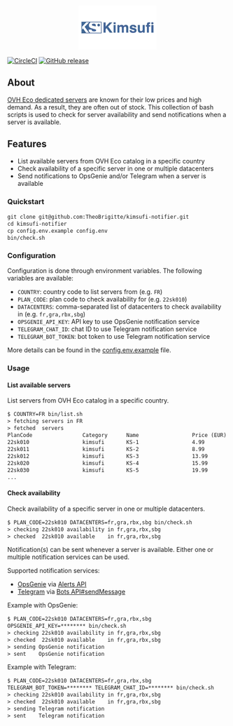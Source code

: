 <p align="center">
    <img src="assets/kimsufi-logo.webp" alt="Kimsufi logo" height="100px">
</p>

[![CircleCI](https://dl.circleci.com/status-badge/img/gh/TheoBrigitte/kimsufi-notifier/tree/main.svg?style=svg)](https://dl.circleci.com/status-badge/redirect/gh/TheoBrigitte/kimsufi-notifier/tree/main)
[![GitHub release](https://img.shields.io/github/release/TheoBrigitte/kimsufi-notifier.svg)](https://github.com/TheoBrigitte/kimsufi-notifier/releases)

## About

[OVH Eco dedicated servers](https://eco.ovhcloud.com) are known for their low prices and high demand. As a result, they are often out of stock. This collection of bash scripts is used to check for server availability and send notifications when a server is available.

## Features

- List available servers from OVH Eco catalog in a specific country
- Check availability of a specific server in one or multiple datacenters
- Send notifications to OpsGenie and/or Telegram when a server is available

### Quickstart

```
git clone git@github.com:TheoBrigitte/kimsufi-notifier.git
cd kimsufi-notifier
cp config.env.example config.env
bin/check.sh
```

### Configuration

Configuration is done through environment variables. The following variables are available:

- `COUNTRY`: country code to list servers from (e.g. `FR`)
- `PLAN_CODE`: plan code to check availability for (e.g. `22sk010`)
- `DATACENTERS`: comma-separated list of datacenters to check availability in (e.g. `fr,gra,rbx,sbg`)
- `OPSGENIE_API_KEY`: API key to use OpsGenie notification service
- `TELEGRAM_CHAT_ID`: chat ID to use Telegram notification service
- `TELEGRAM_BOT_TOKEN`: bot token to use Telegram notification service

More details can be found in the [config.env.example](config.env.example) file.

### Usage

#### List available servers

List servers from OVH Eco catalog in a specific country.

```
$ COUNTRY=FR bin/list.sh
> fetching servers in FR
> fetched  servers
PlanCode                Category      Name                 Price (EUR)
22sk010                 kimsufi       KS-1                 4.99
22sk011                 kimsufi       KS-2                 8.99
22sk012                 kimsufi       KS-3                 13.99
22sk020                 kimsufi       KS-4                 15.99
22sk030                 kimsufi       KS-5                 19.99
...
```

#### Check availability

Check availability of a specific server in one or multiple datacenters.

```
$ PLAN_CODE=22sk010 DATACENTERS=fr,gra,rbx,sbg bin/check.sh
> checking 22sk010 availability in fr,gra,rbx,sbg
> checked  22sk010 available    in fr,gra,rbx,sbg
```

Notification(s) can be sent whenever a server is available. Either one or multiple notification services can be used.

Supported notification services:
- [OpsGenie](https://www.atlassian.com/software/opsgenie) via [Alerts API](https://docs.opsgenie.com/docs/alert-api)
- [Telegram](https://telegram.org/) via [Bots API#sendMessage](https://core.telegram.org/bots/api#sendmessage)

Example with OpsGenie:
```
$ PLAN_CODE=22sk010 DATACENTERS=fr,gra,rbx,sbg OPSGENIE_API_KEY=******** bin/check.sh
> checking 22sk010 availability in fr,gra,rbx,sbg
> checked  22sk010 available    in fr,gra,rbx,sbg
> sending OpsGenie notification
> sent    OpsGenie notification
```

Example with Telegram:
```
$ PLAN_CODE=22sk010 DATACENTERS=fr,gra,rbx,sbg TELEGRAM_BOT_TOKEN=******** TELEGRAM_CHAT_ID=******** bin/check.sh
> checking 22sk010 availability in fr,gra,rbx,sbg
> checked  22sk010 available    in fr,gra,rbx,sbg
> sending Telegram notification
> sent    Telegram notification
```
